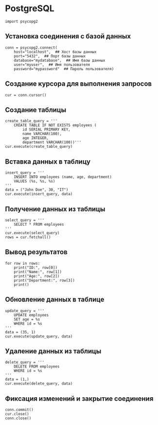 # PostgreSQL
```
import psycopg2
```
## Установка соединения с базой данных
```
conn = psycopg2.connect(
    host="localhost",  ## Хост базы данных
    port="5432",  ## Порт базы данных
    database="mydatabase",  ## Имя базы данных
    user="myuser",  ## Имя пользователя
    password="mypassword"  ## Пароль пользователя)
```
## Создание курсора для выполнения запросов
```
cur = conn.cursor()
```
## Создание таблицы
```
create_table_query = '''
    CREATE TABLE IF NOT EXISTS employees (
        id SERIAL PRIMARY KEY,
        name VARCHAR(100),
        age INTEGER,
        department VARCHAR(100))'''
cur.execute(create_table_query)
```
## Вставка данных в таблицу
```
insert_query = '''
    INSERT INTO employees (name, age, department)
    VALUES (%s, %s, %s)
'''
data = ("John Doe", 30, "IT")
cur.execute(insert_query, data)
```
## Получение данных из таблицы
```
select_query = '''
    SELECT * FROM employees
'''
cur.execute(select_query)
rows = cur.fetchall()
```
## Вывод результатов
```
for row in rows:
    print("ID:", row[0])
    print("Name:", row[1])
    print("Age:", row[2])
    print("Department:", row[3])
    print()
```
## Обновление данных в таблице
```
update_query = '''
    UPDATE employees
    SET age = %s
    WHERE id = %s
'''
data = (35, 1)
cur.execute(update_query, data)
```
## Удаление данных из таблицы
```
delete_query = '''
    DELETE FROM employees
    WHERE id = %s
'''
data = (1,)
cur.execute(delete_query, data)
```
## Фиксация изменений и закрытие соединения
```
conn.commit()
cur.close()
conn.close()
```
